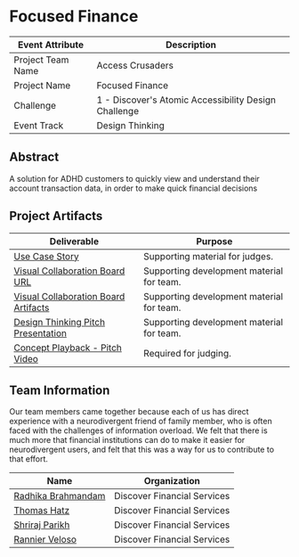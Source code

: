 <!---  Submission Readme Instructions  
  Welcome to the FINOS GAAD Hackathon!

  This GitHub Repo represents a template for your project. It represents the central repository of all artifacts produced by your team. This repository will be referenced during the judging activity and after the event has completed.

  Please follow the Template Instructions herein to update this README.

  Remember to:
    a) Remove all Template Instructions once complete.
    b) Add the mandatory GitHub Topics.
--->
 
# Focused Finance
<!--- Template Instructions  
  Each Participating Team will have a unique name. Each Team will create a unique name for their project. Replace above "Project Name" with Participating Team Project Name which is different from the Team Name.
--->

<!--- Template Instructions  
  Provide your team specific details:

    Challenge should have a numeric value {1, 2, etc}.

    Event Track should have one of the following values: "Hack the Code", "Design Thinking", "Not Applicable".
--->

| Event Attribute| Description |
| --- | --- |
| Project Team Name | Access Crusaders |
| Project Name | Focused Finance |
| Challenge | 1 - Discover's Atomic Accessibility Design Challenge |
| Event Track | Design Thinking |
## Abstract
A solution for ADHD customers to quickly view and understand their account transaction data, in order to make quick financial decisions

<!--- Template Instructions  
  Provide a brief description of the use case tackled by the team.
--->

## Project Artifacts
<!--- Template Instructions  
  Complete the table below. Replace URLs where necessary.

    1. Use Case: Markdown file describing the story with support by UML diagrams. Remember to update filename if you renamed the original template.
    2. Visual Collaboration Board Details: Provide a link to the teams Board and/or export the whiteboard used for team brainstorming and provide link to file or folder where the artifacts are persisted. Since FREE Boards may not be available long term you should consider both options.   
    3. Design Thinking Playback Brief: PowerPoint Presentation used to convey results of Design Thinking activities and record Pitch Video.
    4. Concept Playback Pitch Video: URL to Pitch Video recording conveying project problem statement and What/Why/Wow elements.
    5. Concept Show-n-Tell Video: URL Recording of a running solution to the proposed concept. 
    6. Code: URL to the code Readme file. 

    WARNINGS: 
    1. Judges will stop listening to Pitch Video after the 2 minute mark so do not exceed the limit.
    2. Judges will use the links in the table below; Fix all broken links.
--->

| Deliverable | Purpose |
| --- | --- |
| [Use Case Story](./hackproject/usecase.md) | Supporting material for judges. | 
| [Visual Collaboration Board URL](https://app.mural.co/t/accesscrusaders8571/m/accesscrusaders8571/1682706390354/27ab0605cdea1e0ea07d931d8ee0b5beb2266773) | Supporting development material for team. | 
| [Visual Collaboration Board Artifacts](./hackproject/media/board) | Supporting development material for team. | 
| [Design Thinking Pitch Presentation](./presentations/playback-brief.ppt)| Supporting development material for team. | 
| [Concept Playback - Pitch Video](https://github.com/rannier/AccessCrusaders/blob/main/hackproject/Pitch%20Video%20Access%20Crusaders.mp4)|  Required for judging. | 


## Team Information

Our team members came together because each of us has direct experience with a neurodivergent friend of family member, who is often faced with the challenges of information overload.  We felt that there is much more that financial institutions can do to make it easier for neurodivergent users, and felt that this was a way for us to contribute to that effort.
 
| Name | Organization |
| --- | --- |
| [Radhika Brahmandam](https://www.linkedin.com/in/radhika-brahmandam-8b4b7a2/) | Discover Financial Services |
| [Thomas Hatz](https://www.linkedin.com/in/thomashatz/) | Discover Financial Services |
| [Shriraj Parikh](https://www.linkedin.com/in/shriraj/) | Discover Financial Services |
| [Rannier Veloso](https://www.linkedin.com/in/rannier/) | Discover Financial Services |

